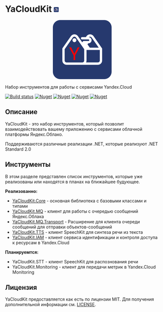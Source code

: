 # YaCloudKit ![](./Assets/icon-main.png)
<p align="center">
    <img src="./Assets/logo-main.png">
</p>
Набор инструментов для работы с сервисами Yandex.Cloud

[![Build status](https://ci.appveyor.com/api/projects/status/dvorvf11kanlyai1?svg=true)](https://ci.appveyor.com/project/gkurbesov/yacloudkit)
[![Nuget](https://img.shields.io/nuget/v/YaCloudKit.Core?label=Core)](https://www.nuget.org/packages/YaCloudKit.Core)
[![Nuget](https://img.shields.io/nuget/v/YaCloudKit.MQ?label=MQ)](https://www.nuget.org/packages/YaCloudKit.MQ)
[![Nuget](https://img.shields.io/nuget/v/YaCloudKit.TTS?label=TTS)](https://www.nuget.org/packages/YaCloudKit.TTS)
[![Nuget](https://img.shields.io/nuget/v/YaCloudKit.IAM?label=IAM)](https://www.nuget.org/packages/YaCloudKit.IAM)
## Описание
YaCloudKit - это набор инструментов, который позволит взаимодействовать вашему приложению с сервисами облачной платформы Яндекс.Облако.

Поддерживаются различные реализации .NET, которые реализуют .NET Standard 2.0

## Инструменты
В этом разделе представлен список инструментов, которые уже реализованы или находятся в планах на ближайшее будующее.

**Реализованно:**
- [YaCloudKit.Core](./YaCloudKit.Core) - основная библиотека с базовыми классами и типами
- [YaCloudKit.MQ](./YaCloudKit.MQ) - клиент для работы с очередью сообщений Яндекс.Облака
- [YaCloudKit.MQ.Transport](./YaCloudKit.MQ.Transport) - Расширение для клиента очереди сообщений для отправки объектов-сообщений
- [YaCloudKit.TTS](./YaCloudKit.TTS) - клиент SpeechKit для синтеза речи из текста
- [YaCloudKit.IAM](./YaCloudKit.IAM) - клиент сервиса идентификации и контроля доступа к ресурсам в Yandex.Cloud

**Планируемтся:**
- YaCloudKit.STT - клиент SpeechKit для распознования речи
- YaCloudKit.Monitoring - клиент для передачи метрик в Yandex.Cloud Monitoring

## Лицензия
YaCloudKit предоставляется как есть по лицензии MIT. Для получения дополнительной информации см. [LICENSE](./LICENSE).

